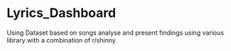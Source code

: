 # Lyrics_Dashboard
Using Dataset based on songs analyse and present findings using various library with a combination of r/shinny
